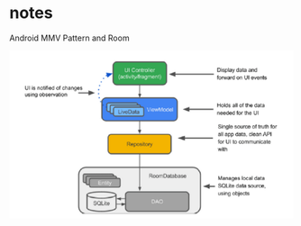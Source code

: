 # notes
Android MMV Pattern and Room

<div class="display: flex;align-items: center;justify-content: center;">
<img src="https://github.com/trytocatcharg/notes/blob/master/img/mvvm_pattern.png">
</div>

